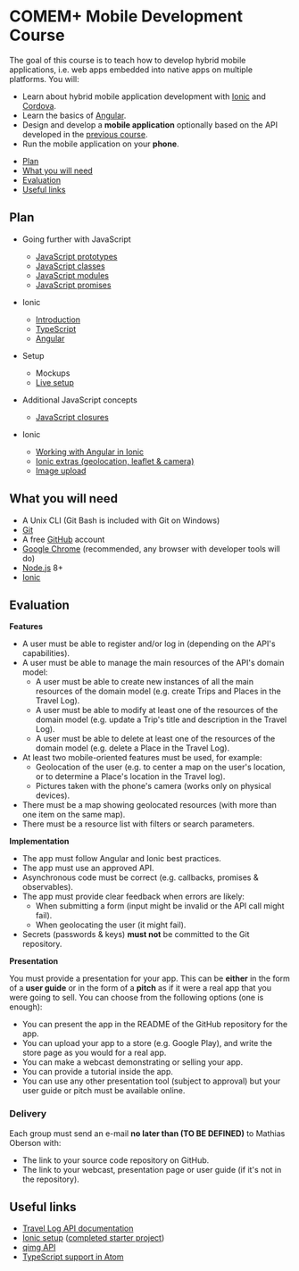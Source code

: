 # COMEM+ Mobile Development Course

The goal of this course is to teach how to develop hybrid mobile applications,
i.e. web apps embedded into native apps on multiple platforms.
You will:

* Learn about hybrid mobile application development with [Ionic][ionic] and [Cordova][cordova].
* Learn the basics of [Angular][angular].
* Design and develop a **mobile application** optionally based on the API developed in the [previous course][webserv].
* Run the mobile application on your **phone**.

<!-- START doctoc generated TOC please keep comment here to allow auto update -->
<!-- DON'T EDIT THIS SECTION, INSTEAD RE-RUN doctoc TO UPDATE -->


- [Plan](#plan)
- [What you will need](#what-you-will-need)
- [Evaluation](#evaluation)
- [Useful links](#useful-links)

<!-- END doctoc generated TOC please keep comment here to allow auto update -->



## Plan

* Going further with JavaScript
  * [JavaScript prototypes](https://mediacomem.github.io/comem-devmobil/2019-2020/subjects/js-prototypes?home=MediaComem%2Fcomem-devmobil%23readme)
  * [JavaScript classes](https://mediacomem.github.io/comem-devmobil/2019-2020/subjects/js-classes?home=MediaComem%2Fcomem-devmobil%23readme)
  * [JavaScript modules](https://mediacomem.github.io/comem-devmobil/2019-2020/subjects/js-modules?home=MediaComem%2Fcomem-devmobil%23readme)
  * [JavaScript promises](https://mediacomem.github.io/comem-devmobil/2019-2020/subjects/js-promises?home=MediaComem%2Fcomem-devmobil%23readme)

* Ionic
  * [Introduction](https://mediacomem.github.io/comem-devmobil/2019-2020/subjects/ionic?home=MediaComem%2Fcomem-devmobil%23readme)
  * [TypeScript](https://mediacomem.github.io/comem-devmobil/2019-2020/subjects/ts?home=MediaComem%2Fcomem-devmobil%23readme)
  * [Angular](https://mediacomem.github.io/comem-devmobil/2019-2020/subjects/angular?home=MediaComem%2Fcomem-devmobil%23readme)

* Setup
  * Mockups
  * [Live setup][setup-project]

* Additional JavaScript concepts
  * [JavaScript closures](https://mediacomem.github.io/comem-devmobil/2019-2020/subjects/js-closures?home=MediaComem%2Fcomem-devmobil%23readme)

* Ionic
  * [Working with Angular in Ionic](https://mediacomem.github.io/comem-devmobil/2019-2020/subjects/ionic-angular?home=MediaComem%2Fcomem-devmobil%23readme)
  * [Ionic extras (geolocation, leaflet & camera)](https://mediacomem.github.io/comem-devmobil/2019-2020/subjects/ionic-extras?home=MediaComem%2Fcomem-devmobil%23readme)
  * [Image upload](IMAGE-UPLOAD.md)



## What you will need

* A Unix CLI (Git Bash is included with Git on Windows)
* [Git][git-downloads]
* A free [GitHub][github] account
* [Google Chrome][chrome] (recommended, any browser with developer tools will do)
* [Node.js][node] 8+
* [Ionic][ionic-getting-started]



## Evaluation

**Features**

* A user must be able to register and/or log in (depending on the API's capabilities).
* A user must be able to manage the main resources of the API's domain model:
  * A user must be able to create new instances of all the main resources of the domain model (e.g. create Trips and Places in the Travel Log).
  * A user must be able to modify at least one of the resources of the domain model (e.g. update a Trip's title and description in the Travel Log).
  * A user must be able to delete at least one of the resources of the domain model (e.g. delete a Place in the Travel Log).
* At least two mobile-oriented features must be used, for example:
  * Geolocation of the user (e.g. to center a map on the user's location, or to determine a Place's location in the Travel log).
  * Pictures taken with the phone's camera (works only on physical devices).
* There must be a map showing geolocated resources (with more than one item on the same map).
* There must be a resource list with filters or search parameters.

**Implementation**

* The app must follow Angular and Ionic best practices.
* The app must use an approved API.
* Asynchronous code must be correct (e.g. callbacks, promises & observables).
* The app must provide clear feedback when errors are likely:
  * When submitting a form (input might be invalid or the API call might fail).
  * When geolocating the user (it might fail).
* Secrets (passwords & keys) **must not** be committed to the Git repository.

**Presentation**

You must provide a presentation for your app.
This can be **either** in the form of a **user guide** or in the form of a **pitch** as if it were a real app that you were going to sell.
You can choose from the following options (one is enough):

* You can present the app in the README of the GitHub repository for the app.
* You can upload your app to a store (e.g. Google Play), and write the store page as you would for a real app.
* You can make a webcast demonstrating or selling your app.
* You can provide a tutorial inside the app.
* You can use any other presentation tool (subject to approval) but your user guide or pitch must be available online.

### Delivery

Each group must send an e-mail **no later than (TO BE DEFINED)** to Mathias Oberson with:

* The link to your source code repository on GitHub.
* The link to your webcast, presentation page or user guide (if it's not in the repository).



## Useful links

* [Travel Log API documentation][travel-log-api]
* [Ionic setup][setup-project] ([completed starter project][starter-project])
* [qimg API][qimg]
* [TypeScript support in Atom](ATOM-TYPESCRIPT.md)



[angular]: https://angularjs.org
[angular-leaflet-directive]: https://github.com/tombatossals/angular-leaflet-directive
[angularjs-geolocation]: https://github.com/arunisrael/angularjs-geolocation
[chrome]: https://www.google.com/chrome/
[comem]: http://www.heig-vd.ch/comem
[cordova]: https://cordova.apache.org
[git-downloads]: https://git-scm.com/downloads
[github]: https://github.com
[heig]: http://www.heig-vd.ch
[ionic]: http://ionicframework.com
[ionic-getting-started]: http://ionicframework.com/getting-started/
[mapbox]: https://www.mapbox.com
[node]: https://nodejs.org/
[qimg]: https://mediacomem.github.io/comem-qimg/
[setup-project]: https://github.com/MediaComem/comem-travel-log-ionic-setup
[starter-project]: https://github.com/MediaComem/comem-travel-log-ionic-starter
[travel-log-api]: https://comem-travel-log-api.herokuapp.com
[webserv]: https://github.com/MediaComem/comem-webserv
